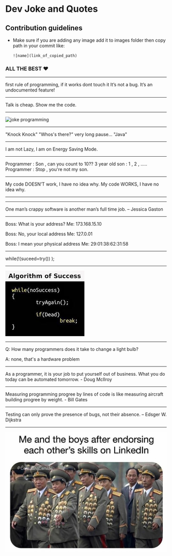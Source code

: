 # Dev Joke and Quotes
## Contribution guidelines

* Make sure if you are adding any image add it to images folder then copy path in your commit like:



      ![name](link_of_copied_path)



### ALL THE BEST :heart:


***
first rule of programming,
if it works dont touch it
It’s not a bug. It’s an undocumented feature!

***
Talk is cheap. Show me the code.

***
![joke programming](./images/joke-programmer-count.jpg)
***
"Knock Knock"
"Whos's there?"
very long pause...
"Java"
***
I am not Lazy, I am on Energy Saving Mode.
***

Programmer : Son , can you count to 10??
3 year old son : 1 , 2 , .....
Programmer : Stop , you're not my son.

***
My code DOESN’T work, I have no idea why. My code WORKS, I have no idea why.
***



***
One man’s crappy software is another man’s full time job. – Jessica Gaston
***
Boss: What is your address?
Me: 173.168.15.10

Boss: No, your local address
Me: 127.0.01

Boss: I mean your physical address
Me: 29:01:38:62:31:58

***
while(!(suceed=try()) ); 
***
![](./images/algorithm-of-success.jpg)

***
Q: How many programmers does it take to change a light bulb?

A: none, that's a hardware problem
***
As a programmer, it is your job to put yourself out of business. What you do today can be automated tomorrow. - Doug McIlroy
***
Measuring programming progree by lines of code is like measuring aircraft building progree by weight. - Bill Gates
***
Testing can only prove the presence of bugs, not their absence. – Edsger W. Dijkstra
***
![](https://github.com/aryangulati/Hacktoberfest2020/blob/main/Dev_Jokes_and_Quotes/images/ME%20and%20Boiizzz.jpg)

